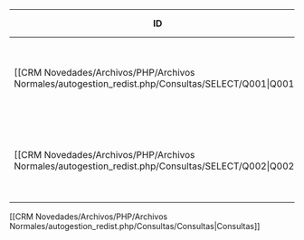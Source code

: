 
| ID                                                                                                  | Tipo   | Archivo Origen         | Modulo Funcional          | Base de Datos    | Tablas Afectadas | Joins | Objetivo                                                             | Impacto | Observacion |
| --------------------------------------------------------------------------------------------------- | ------ | ---------------------- | ------------------------- | ---------------- | ---------------- | ----- | -------------------------------------------------------------------- | ------- | ----------- |
| [[CRM Novedades/Archivos/PHP/Archivos Normales/autogestion_redist.php/Consultas/SELECT/Q001\|Q001]] | SELECT | autogestion_redist.php | Vendedores / Asignación   | gyssrl_novedades | sm_vendedores    | -     | Obtener 2 vendedores activos del callcenter para asignar operaciones | Lectura |             |
| [[CRM Novedades/Archivos/PHP/Archivos Normales/autogestion_redist.php/Consultas/SELECT/Q002\|Q002]] | SELECT | autogestion_redist.php | Autogestión / Operaciones | gyssrl_novedades | sw_operaciones   | -     | Buscar operaciones pendientes de emisión y sin actividad reciente    | Lectura |             |


[[CRM Novedades/Archivos/PHP/Archivos Normales/autogestion_redist.php/Consultas/Consultas|Consultas]]